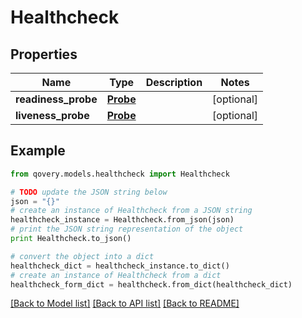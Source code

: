 # Healthcheck


## Properties

Name | Type | Description | Notes
------------ | ------------- | ------------- | -------------
**readiness_probe** | [**Probe**](Probe.md) |  | [optional] 
**liveness_probe** | [**Probe**](Probe.md) |  | [optional] 

## Example

```python
from qovery.models.healthcheck import Healthcheck

# TODO update the JSON string below
json = "{}"
# create an instance of Healthcheck from a JSON string
healthcheck_instance = Healthcheck.from_json(json)
# print the JSON string representation of the object
print Healthcheck.to_json()

# convert the object into a dict
healthcheck_dict = healthcheck_instance.to_dict()
# create an instance of Healthcheck from a dict
healthcheck_form_dict = healthcheck.from_dict(healthcheck_dict)
```
[[Back to Model list]](../README.md#documentation-for-models) [[Back to API list]](../README.md#documentation-for-api-endpoints) [[Back to README]](../README.md)


